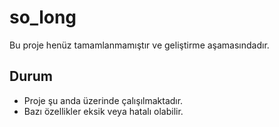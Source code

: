 # so_long

Bu proje henüz tamamlanmamıştır ve geliştirme aşamasındadır.

## Durum

* Proje şu anda üzerinde çalışılmaktadır.
* Bazı özellikler eksik veya hatalı olabilir.
